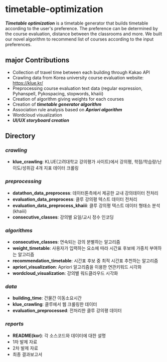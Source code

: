 <h1> timetable-optimization </h1>
<b><i>Timetable optimization</i></b> is a timetable generator that builds timetable according to the user's preference. The preference can be determined by the course evaluation, distance between the classrooms and more. We built our novel algorithm to recommend list of courses according to the input preferences.
<br>

<h2> major Contributions </h2>

- Collection of travel time between each building through Kakao API
- Crawling data from Korea university course evaluation website: https://klue.kr/
- Preprocessing course evaluation text data (regular expression, Pyhanspell, Pykospacing, stopwords, khaiii)
- Creation of algorithm giving weights for each courses
- Creation of **_timetable generator algorithm_**
- Association rule analysis based on **_Apriori algorithm_**
- Wordcloud visualization
- **_UI/UX storyboard creation_**

<h2> Directory </h2>

### _crawling_
- **klue_crawling**: KLUE(고려대학교 강의평가 사이트)에서 강의평, 학점/학습량/난이도/성취감 4개 지표 데이터 크롤링

### _preprocessing_
- **datathon_data_preprocess**: 데이터톤측에서 제공한 교내 강의데이터 전처리
- **evaluation_data_preprocess**: 클루 강의평 텍스트 데이터 전처리
- **evaluation_data_preprocess_khaiii**: 클루 강의평 텍스트 데이터 형태소 분석 (khaiii)
- **consecutive_classes**: 강의별 요일/교시 정수 인코딩

### _algorithms_
- **consecutive_classes**: 연속되는 강의 분별하는 알고리즘
- **weight_timetable**: 사용자가 입력하는 요소에 따라 시간표 후보에 가중치 부여하는 알고리즘
- **recommendation_timetable**: 시간표 후보 중 최적 시간표 추천하는 알고리즘
- **apriori_visualization**: Apriori 알고리즘을 이용한 연관키워드 시각화
- **wordcloud_visualization**: 강의별 워드클라우드 시각화

### _data_
- **building_time**: 건물간 이동소요시간
- **klue_crawling**: 클루에서 웹 크롤링한 데이터
- **evaluation_preprocessed**: 전처리한 클루 강의평 데이터

### _reports_
- **README(kor)**: 각 소스코드와 데이터에 대한 설명
- 1차 발제 자료
- 2차 발제 자료
- 최종 결과보고서
